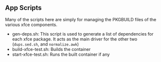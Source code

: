 ## App Scripts

Many of the scripts here are simply for managing the PKGBUILD files of the various xfce components.

* gen-deps.sh: This script is used to generate a list of dependencies for each xfce package. It acts as the main driver for the other two (`dups.sed.sh`, and `normalize.awk`)
* build-xfce-test.sh: Builds the container
* start-xfce-test.sh: Runs the built container if any
